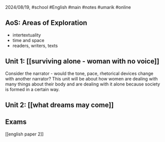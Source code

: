 2024/08/19, #school #English #main #notes #umarik #online 
## AoS: Areas of Exploration
- intertextuality
- time and space
- readers, writers, texts
## Unit 1: [[surviving alone - woman with no voice]]
Consider the narrator - would the tone, pace, rhetorical devices change with another narrator?
This unit will be about how women are dealing with many things about their body and are dealing with it alone because society is formed in a certain way.
## Unit 2: [[what dreams may come]]
## Exams
[[english paper 2]]